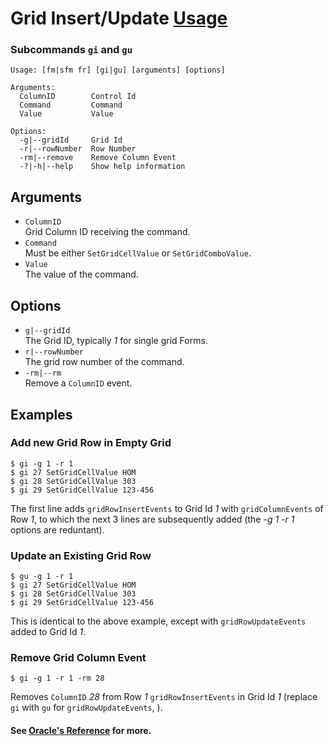 # Grid Insert/Update [Usage](../README.md)
### Subcommands `gi` and `gu`
```
Usage: [fm|sfm fr] [gi|gu] [arguments] [options]

Arguments:
  ColumnID        Control Id
  Command         Command
  Value           Value

Options:
  -g|--gridId     Grid Id
  -r|--rowNumber  Row Number
  -rm|--remove    Remove Column Event
  -?|-h|--help    Show help information
```

## Arguments
- `ColumnID`  
  Grid Column ID receiving the command.
- `Command`  
  Must be either `SetGridCellValue` or `SetGridComboValue`.
- `Value`  
  The value of the command.

## Options
- `g|--gridId`  
  The Grid ID, typically _1_ for single grid Forms.
- `r|--rowNumber`  
  The grid row number of the command.
- `-rm|--rm`  
  Remove a `ColumnID` event.

## Examples

### Add new Grid Row in Empty Grid
```
$ gi -g 1 -r 1
$ gi 27 SetGridCellValue HOM          
$ gi 28 SetGridCellValue 303               
$ gi 29 SetGridCellValue 123-456
```
The first line adds `gridRowInsertEvents` to Grid Id _1_ with `gridColumnEvents` of Row _1_, to which the next 3 lines are subsequently added (the _-g 1 -r 1_ options are reduntant).

### Update an Existing Grid Row
```
$ gu -g 1 -r 1
$ gi 27 SetGridCellValue HOM          
$ gi 28 SetGridCellValue 303               
$ gi 29 SetGridCellValue 123-456
```
This is identical to the above example, except with `gridRowUpdateEvents` added to Grid Id _1_.

### Remove Grid Column Event
```
$ gi -g 1 -r 1 -rm 28
```
Removes `ColumnID` _28_ from Row _1_ `gridRowInsertEvents` in Grid Id _1_ (replace `gi` with `gu` for `gridRowUpdateEvents`, ).

#### See [Oracle's Reference](https://docs.oracle.com/cd/E53430_01/EOTJC/perform_ais_formsvc_calls.htm#EOTJC180) for more.